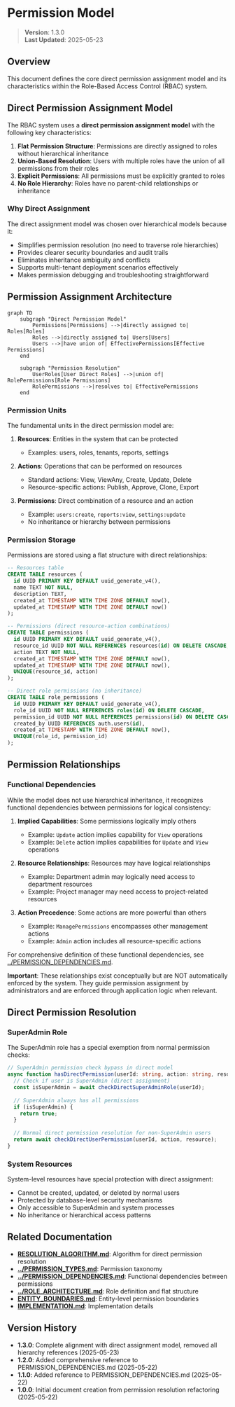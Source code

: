 
# Permission Model

> **Version**: 1.3.0  
> **Last Updated**: 2025-05-23

## Overview

This document defines the core direct permission assignment model and its characteristics within the Role-Based Access Control (RBAC) system.

## Direct Permission Assignment Model

The RBAC system uses a **direct permission assignment model** with the following key characteristics:

1. **Flat Permission Structure**: Permissions are directly assigned to roles without hierarchical inheritance
2. **Union-Based Resolution**: Users with multiple roles have the union of all permissions from their roles
3. **Explicit Permissions**: All permissions must be explicitly granted to roles
4. **No Role Hierarchy**: Roles have no parent-child relationships or inheritance

### Why Direct Assignment

The direct assignment model was chosen over hierarchical models because it:
- Simplifies permission resolution (no need to traverse role hierarchies)
- Provides clearer security boundaries and audit trails
- Eliminates inheritance ambiguity and conflicts
- Supports multi-tenant deployment scenarios effectively
- Makes permission debugging and troubleshooting straightforward

## Permission Assignment Architecture

```mermaid
graph TD
    subgraph "Direct Permission Model"
        Permissions[Permissions] -->|directly assigned to| Roles[Roles]
        Roles -->|directly assigned to| Users[Users]
        Users -->|have union of| EffectivePermissions[Effective Permissions]
    end
    
    subgraph "Permission Resolution"
        UserRoles[User Direct Roles] -->|union of| RolePermissions[Role Permissions]
        RolePermissions -->|resolves to| EffectivePermissions
    end
```

### Permission Units

The fundamental units in the direct permission model are:

1. **Resources**: Entities in the system that can be protected
   - Examples: users, roles, tenants, reports, settings

2. **Actions**: Operations that can be performed on resources
   - Standard actions: View, ViewAny, Create, Update, Delete
   - Resource-specific actions: Publish, Approve, Clone, Export

3. **Permissions**: Direct combination of a resource and an action
   - Example: `users:create`, `reports:view`, `settings:update`
   - No inheritance or hierarchy between permissions

### Permission Storage

Permissions are stored using a flat structure with direct relationships:

```sql
-- Resources table
CREATE TABLE resources (
  id UUID PRIMARY KEY DEFAULT uuid_generate_v4(),
  name TEXT NOT NULL,
  description TEXT,
  created_at TIMESTAMP WITH TIME ZONE DEFAULT now(),
  updated_at TIMESTAMP WITH TIME ZONE DEFAULT now()
);

-- Permissions (direct resource-action combinations)
CREATE TABLE permissions (
  id UUID PRIMARY KEY DEFAULT uuid_generate_v4(),
  resource_id UUID NOT NULL REFERENCES resources(id) ON DELETE CASCADE,
  action TEXT NOT NULL,
  created_at TIMESTAMP WITH TIME ZONE DEFAULT now(),
  updated_at TIMESTAMP WITH TIME ZONE DEFAULT now(),
  UNIQUE(resource_id, action)
);

-- Direct role permissions (no inheritance)
CREATE TABLE role_permissions (
  id UUID PRIMARY KEY DEFAULT uuid_generate_v4(),
  role_id UUID NOT NULL REFERENCES roles(id) ON DELETE CASCADE,
  permission_id UUID NOT NULL REFERENCES permissions(id) ON DELETE CASCADE,
  created_by UUID REFERENCES auth.users(id),
  created_at TIMESTAMP WITH TIME ZONE DEFAULT now(),
  UNIQUE(role_id, permission_id)
);
```

## Permission Relationships

### Functional Dependencies

While the model does not use hierarchical inheritance, it recognizes functional dependencies between permissions for logical consistency:

1. **Implied Capabilities**: Some permissions logically imply others
   - Example: `Update` action implies capability for `View` operations
   - Example: `Delete` action implies capabilities for `Update` and `View` operations

2. **Resource Relationships**: Resources may have logical relationships
   - Example: Department admin may logically need access to department resources
   - Example: Project manager may need access to project-related resources

3. **Action Precedence**: Some actions are more powerful than others
   - Example: `ManagePermissions` encompasses other management actions
   - Example: `Admin` action includes all resource-specific actions

For comprehensive definition of these functional dependencies, see [../PERMISSION_DEPENDENCIES.md](../PERMISSION_DEPENDENCIES.md).

**Important**: These relationships exist conceptually but are NOT automatically enforced by the system. They guide permission assignment by administrators and are enforced through application logic when relevant.

## Direct Permission Resolution

### SuperAdmin Role

The SuperAdmin role has a special exemption from normal permission checks:

```typescript
// SuperAdmin permission check bypass in direct model
async function hasDirectPermission(userId: string, action: string, resource: string): Promise<boolean> {
  // Check if user is SuperAdmin (direct assignment)
  const isSuperAdmin = await checkDirectSuperAdminRole(userId);
  
  // SuperAdmin always has all permissions
  if (isSuperAdmin) {
    return true;
  }
  
  // Normal direct permission resolution for non-SuperAdmin users
  return await checkDirectUserPermission(userId, action, resource);
}
```

### System Resources

System-level resources have special protection with direct assignment:
- Cannot be created, updated, or deleted by normal users
- Protected by database-level security mechanisms
- Only accessible to SuperAdmin and system processes
- No inheritance or hierarchical access patterns

## Related Documentation

- **[RESOLUTION_ALGORITHM.md](RESOLUTION_ALGORITHM.md)**: Algorithm for direct permission resolution
- **[../PERMISSION_TYPES.md](../PERMISSION_TYPES.md)**: Permission taxonomy
- **[../PERMISSION_DEPENDENCIES.md](../PERMISSION_DEPENDENCIES.md)**: Functional dependencies between permissions
- **[../ROLE_ARCHITECTURE.md](../ROLE_ARCHITECTURE.md)**: Role definition and flat structure
- **[ENTITY_BOUNDARIES.md](ENTITY_BOUNDARIES.md)**: Entity-level permission boundaries
- **[IMPLEMENTATION.md](IMPLEMENTATION.md)**: Implementation details

## Version History

- **1.3.0**: Complete alignment with direct assignment model, removed all hierarchy references (2025-05-23)
- **1.2.0**: Added comprehensive reference to PERMISSION_DEPENDENCIES.md (2025-05-22)
- **1.1.0**: Added reference to PERMISSION_DEPENDENCIES.md (2025-05-22)
- **1.0.0**: Initial document creation from permission resolution refactoring (2025-05-22)
